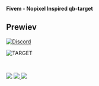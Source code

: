 <b>Fivem - Nopixel Inspired qb-target</b>

## Prewiev

[![Discord](https://media.discordapp.net/attachments/1138051863061725245/1153109176264970322/image.png)](https://discord.gg/NC3NxVWKxk)

![TARGET](https://media.discordapp.net/attachments/1138051863061725245/1153108916977274901/qb-target.gif)

<br>

<a href="https://discord.gg/NC3NxVWKxk" target="_blank"><img src="https://img.shields.io/badge/codenest-5865F2?style=for-the-badge&logo=discord&logoColor=white"/></a>
<a href="https://www.youtube.com/@CodeNestt" target="_blank"><img src="https://img.shields.io/badge/@CodeNestt-FF0000?style=for-the-badge&logo=youtube&logoColor=white"/> </a>
<a href="https://codenest.tebex.io" target="_blank"><img src="https://img.shields.io/badge/codenest.tebex.io-%5DE3E2?style=for-the-badge&logo=telegraph&logoColor=white"/></a>